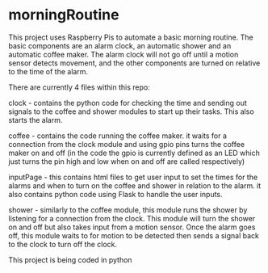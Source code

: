 # morningRoutine
This project uses Raspberry Pis to automate a basic morning routine.
The basic components are an alarm clock, an automatic shower and an automatic coffee maker.
The alarm clock will not go off until a motion sensor detects movement, and the 
other components are turned on relative to the time of the alarm.

There are currently 4 files within this repo:

clock - contains the python code for checking the time and sending out signals to the coffee
and shower modules to start up their tasks.  This also starts the alarm.   

coffee - contains the code running the coffee maker.  it waits for a connection from the clock
module and using gpio pins turns the coffee maker on and off (in the code the gpio is currently
defined as an LED which just turns the pin high and low when on and off are called respectively)

inputPage - this contains html files to get user input to set the times for the alarms and when 
to turn on the coffee and shower in relation to the alarm.  it also contains python code using Flask
to handle the user inputs.

shower - similarly to the coffee module, this module runs the shower by listening for a connection
from the clock.  This module will turn the shower on and off but also takes input from a motion sensor.
Once the alarm goes off, this module waits to for motion to be detected then sends a signal back
to the clock to turn off the clock.  

This project is being coded in python
